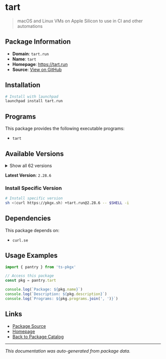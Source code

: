 # tart

> macOS and Linux VMs on Apple Silicon to use in CI and other automations

## Package Information

- **Domain**: `tart.run`
- **Name**: `tart`
- **Homepage**: https://tart.run
- **Source**: [View on GitHub](https://github.com/pkgxdev/pantry/tree/main/projects/tart.run/package.yml)

## Installation

```bash
# Install with launchpad
launchpad install tart.run
```

## Programs

This package provides the following executable programs:

- `tart`

## Available Versions

<details>
<summary>Show all 62 versions</summary>

- `2.28.6`, `2.28.5`, `2.28.4`, `2.28.3`, `2.28.2`
- `2.28.1`, `2.28.0`, `2.27.3`, `2.27.2`, `2.27.1`
- `2.27.0`, `2.26.1`, `2.26.0`, `2.25.0`, `2.24.1`
- `2.24.0`, `2.23.0`, `2.22.4`, `2.22.3`, `2.22.2`
- `2.22.0`, `2.21.0`, `2.20.2`, `2.20.1`, `2.20.0`
- `2.19.3`, `2.19.2`, `2.19.1`, `2.19.0`, `2.18.5`
- `2.18.4`, `2.18.3`, `2.18.2`, `2.18.1`, `2.18.0`
- `2.17.0`, `2.16.0`, `2.15.0`, `2.14.0`, `2.13.0`
- `2.12.0`, `2.11.1`, `2.11.0`, `2.10.0`, `2.9.1`
- `2.9.0`, `2.8.1`, `2.8.0`, `2.7.2`, `2.7.1`
- `2.7.0`, `2.6.1`, `2.6.0`, `2.4.4`, `2.4.3`
- `2.4.2`, `2.4.1`, `2.4.0`, `2.3.0`, `2.2.1`
- `2.2.0`, `0.38.0`

</details>

**Latest Version**: `2.28.6`

### Install Specific Version

```bash
# Install specific version
sh <(curl https://pkgx.sh) +tart.run@2.28.6 -- $SHELL -i
```

## Dependencies

This package depends on:

- `curl.se`

## Usage Examples

```typescript
import { pantry } from 'ts-pkgx'

// Access this package
const pkg = pantry.tart

console.log(`Package: ${pkg.name}`)
console.log(`Description: ${pkg.description}`)
console.log(`Programs: ${pkg.programs.join(', ')}`)
```

## Links

- [Package Source](https://github.com/pkgxdev/pantry/tree/main/projects/tart.run/package.yml)
- [Homepage](https://tart.run)
- [Back to Package Catalog](../../package-catalog.md)

---

*This documentation was auto-generated from package data.*
